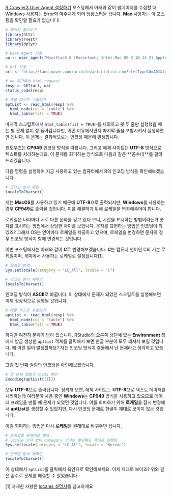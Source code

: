 [R Crawler3 User Agent 설정하기](https://mrkevinna.github.io/R-Crawler3-User-Agent-%EC%84%A4%EC%A0%95%ED%95%98%EA%B8%B0/) 포스팅에서 아래와 같이 웹데이터를 수집할 때 Windows 사용자는 Error와 마주치게 되어 당황스러울 겁니다. **Mac** 사용자는 이 포스팅을 확인할 필요가 없습니다!

``` r
# 패키지 불러오기
library(httr)
library(rvest)
library(dplyr)
```

``` r
# User Agent 지정
ua <- user_agent("Mozilla/5.0 (Macintosh; Intel Mac OS X 10_13_2) AppleWebKit/537.36 (KHTML, like Gecko) Chrome/63.0.3239.132 Safari/537.36")
```

``` r
# url 지정
url <- "http://land.naver.com/article/articleList.nhn?rletTypeCd=A01&tradeTypeCd=A1&hscpTypeCd=A01%3AA03%3AA04&cortarNo=1156011000&articleOrderCode=&siteOrderCode=&cpId=&mapX=126.9310828&mapY=37.5213899&mapLevel=10&minPrc=&maxPrc=&minWrrnt=&maxWrrnt=&minLease=&maxLease=&minSpc=&maxSpc=&subDist=&mviDate=&hsehCnt=&rltrId=&mnex=&mHscpNo=&mPtpRange=&mnexOrder=&location=&ptpNo=&bssYm=&schlCd=&cmplYn="

# ua 추가해서 html request
resp <- GET(url, ua)
status_code(resp)
```

``` r
# 매물 리스트 수집하기
aptList <- read_html(resp) %>% 
  html_node(css = "table") %>% 
  html_table(fill = TRUE)
```

마지막 스크립트에서 `html_table(fill = TRUE)`를 제외하고 윗 두 줄만 실행했을 때는 별 문제 없이 잘 돌아갑니다만, 어떤 이유에서인지 마지막 줄을 포함시켜서 실행하면 안 됩니다. 이 문제는 결과적으로는 인코딩 때문에 발생합니다.

윈도우즈는 **CP949** 인코딩 방식을 따릅니다. 그리고 예제 사이트는 **UTF-8** 방식으로 텍스트를 처리하는데요. 이 문제를 회피하는 방식으로 다음과 같은 **꼼수(!)**를 알려드리겠습니다.

다음 명령을 실행하여 지금 사용하고 있는 컴퓨터에서 R의 인코딩 방식을 확인해보겠습니다.

``` r
# 인코딩 방식 확인
localeToCharset()
```

저는 **MacOS**를 사용하고 있기 때문에 **UTF-8**으로 출력되지만, **Windows**를 사용하는 경우 **CP949**로 출력될 것입니다. 이를 해결하기 위해 로케일을 변경해주어야 합니다.

로케일은 나라마다 서로 다른 문화를 갖고 있다 보니, 시간을 표시하는 방법이라든가 숫자를 표시하는 방법에서 상당한 차이를 보입니다. 문자를 표현하는 방법은 인코딩이 되겠죠? 그래서 OS는 언어마다 로케일을 제공하고 있으며, 로케일을 변경하면 문자의 경우 인코딩 방식이 함께 변경되는 것입니다.

이번 포스팅에서는 아래와 같이 **C**로 변경해보겠습니다. **C**는 컴퓨터 언어인 C의 기본 로케일이며, 북미에서 사용하는 로케일로 설정됩니다[1].

``` r
# 로케일 변경
Sys.setlocale(category = "LC_All", locale = "C")

# 인코딩 방식 재확인
localeToCharset()
```

인코딩 방식이 **ASCII**로 바뀝니다. 이 상태에서 문제가 되었던 스크립트를 실행해보면 이제 정상적으로 실행될 것입니다.

``` r
# 매물 리스트 수집하기
aptList <- read_html(resp) %>% 
  html_node(css = "table") %>% 
  html_table(fill = TRUE)
```

하지만 여전히 문제가 남아 있습니다. RStudio의 오른쪽 상단에 있는 **Environment** 창에서 방금 생성한 `aptList` 객체를 클릭해서 보면 한글 부분이 모두 깨져서 보일 것입니다. 왜 이런 일이 발생할까요? 저는 인코딩 방식이 충돌해서 난 문제라고 생각하고 있습니다.

그럼 첫 번째 컬럼의 인코딩을 확인해보겠습니다.

``` r
# 첫 번째 컬럼의 인코딩 확인
Encoding(aptList[[1]])
```

모두 **UTF-8**으로 출력됩니다. 정리해 보면, 예제 사이트는 **UTF-8**으로 텍스트 데이터를 처리하는데 여러분이 사용 중인 **Windows**는 **CP949** 방식을 사용하고 있으므로 데이터 프레임을 만들 때 문제가 되었던 것입니다. 이를 회피하기 위해 **로케일**을 잠시 변경해서 **aptList**를 생성할 수 있었지만, 다시 인코딩 문제로 한글이 제대로 보이지 않는 것입니다.

이걸 회피하는 방법은 다시 **로케일**을 원래대로 바꿔주면 됩니다.

``` r
# 로케일을 원래대로 변경
# locale 인자 없이 category 인자만 할당해도 제대로 실행됨
Sys.setlocale(category = "LC_All", locale = "Korean")

# 인코딩 방식 재확인
localeToCharset()
```

이 상태에서 `aptList`를 클릭해서 육안으로 확인해보세요. 이제 제대로 보이죠? 위와 같은 꼼수로 문제를 해결할 수 있었습니다.

[1] 자세한 사항은 [locales 설명서](https://stat.ethz.ch/R-manual/R-devel/library/base/html/locales.html)를 참고하세요

